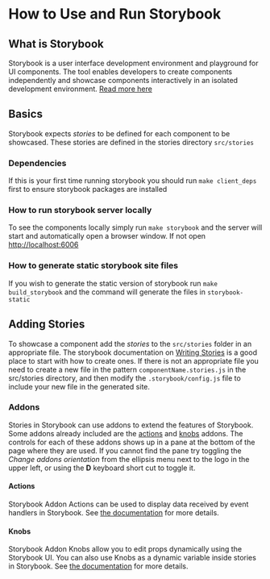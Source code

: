 # How to Use and Run Storybook

## What is Storybook

Storybook is a user interface development environment and playground for UI components. The tool enables developers to create components independently and showcase components interactively in an isolated development environment. [Read more here](https://storybook.js.org/docs/basics/introduction/)

## Basics

Storybook expects _stories_ to be defined for each component to be showcased. These stories are defined in the stories directory `src/stories`

### Dependencies

If this is your first time running storybook you should run `make client_deps` first to ensure storybook packages are installed

### How to run storybook server locally

To see the components locally simply run `make storybook` and the server will start and automatically open a browser window. If not open [http://localhost:6006](http://localhost:6006)

### How to generate static storybook site files

If you wish to generate the static version of storybook run `make build_storybook` and the command will generate the files in `storybook-static`

## Adding Stories

To showcase a component add the _stories_ to the `src/stories` folder in an appropriate file. The storybook documentation on [Writing Stories](https://storybook.js.org/docs/basics/writing-stories/) is a good place to start with how to create ones. If there is not an appropriate file you need to create a new file in the pattern `componentName.stories.js` in the src/stories directory, and then modify the `.storybook/config.js` file to include your new file in the generated site.

### Addons

Stories in Storybook can use addons to extend the features of Storybook. Some addons already included are the [actions](https://github.com/storybookjs/storybook/tree/master/addons/actions) and [knobs](https://github.com/storybookjs/storybook/tree/master/addons/knobs) addons. The controls for each of these addons shows up in a pane at the bottom of the page where they are used. If you cannot find the pane try toggling the _Change addons orientation_ from the ellipsis menu next to the logo in the upper left, or using the **D** keyboard short cut to toggle it.

#### Actions

Storybook Addon Actions can be used to display data received by event handlers in Storybook. See [the documentation](https://github.com/storybookjs/storybook/tree/master/addons/actions) for more details.

#### Knobs

Storybook Addon Knobs allow you to edit props dynamically using the Storybook UI. You can also use Knobs as a dynamic variable inside stories in Storybook. See [the documentation](https://github.com/storybookjs/storybook/tree/master/addons/knobs) for more details.
